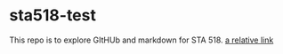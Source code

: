# sta518-test
This repo is to explore GItHUb and markdown for STA 518.
[a relative link](https://github.com/PorterSmash/sta518-test/blob/test1/day1.md)
